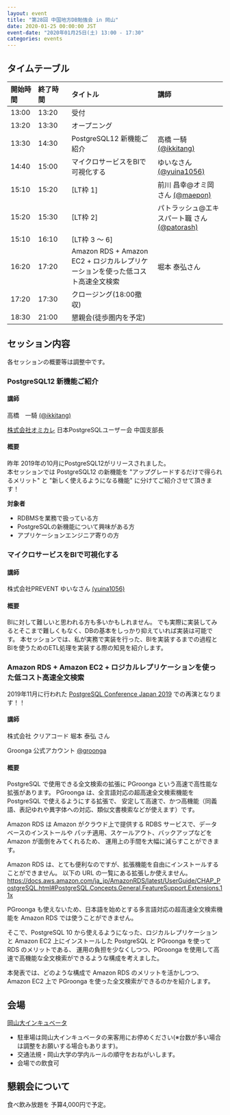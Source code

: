 ```yaml
---
layout: event
title: "第28回 中国地方DB勉強会 in 岡山"
date: 2020-01-25 00:00:00 JST
event-date: "2020年01月25日(土) 13:00 - 17:30"
categories: events
---
```


## タイムテーブル

| 開始時間 | 終了時間 | タイトル | 講師 |
|:------------ |:--------------|:--------------|:-------------
|13:00 | 13:20　| 受付            |
|13:20 | 13:30　| オープニング |
|13:30 | 14:30　| PostgreSQL12 新機能ご紹介 | 高橋 一騎 [(@ikkitang)](https://twitter.com/ikkitang) |
|14:40 | 15:00　| マイクロサービスをBIで可視化する | ゆいなさん [(@yuina1056)](https://twitter.com/yuina1056) |
|15:10 | 15:20　| [LT枠 1] | 前川 昌幸@オミ岡 さん [(@maepon)](https://twitter.com/maepon)  |
|15:20 | 15:30　| [LT枠 2] | パトラッシュ@エキスパート職 さん [(@patorash)](https://twitter.com/patorash) |
|15:10 | 16:10　| [LT枠 3 〜 6] |  |
|16:20 | 17:20　| Amazon RDS + Amazon EC2 + ロジカルレプリケーションを使った低コスト高速全文検索 | 堀本 泰弘さん |
|17:20 | 17:30　| クロージング(18:00撤収) |
|18:30 | 21:00　| 懇親会(徒歩圏内を予定) |

## セッション内容

各セッションの概要等は調整中です。

### PostgreSQL12 新機能ご紹介

#### 講師

高橋　一騎 [(@ikkitang)](https://twitter.com/ikkitang)

[株式会社オミカレ](https://party-calendar.net/)
日本PostgreSQLユーザー会 中国支部長

#### 概要

昨年 2019年の10月にPostgreSQL12がリリースされました。  
本セッションでは PostgreSQL12 の新機能を "アップグレードするだけで得られるメリット" と "新しく使えるようになる機能" に分けてご紹介させて頂きます！

**対象者**
- RDBMSを業務で扱っている方
- PostgreSQLの新機能について興味がある方
- アプリケーションエンジニア寄りの方

### マイクロサービスをBIで可視化する

#### 講師

株式会社PREVENT ゆいなさん [(yuina1056)](https://twitter.com/yuina1056)

#### 概要

BIに対して難しいと思われる方も多いかもしれません。
でも実際に実装してみるとそこまで難しくもなく、DBの基本をしっかり抑えていれば実装は可能です。
本セッションでは、私が実務で実装を行った、BIを実装するまでの過程とBIを使うためのETL処理を実装する際の知見を紹介します。

### Amazon RDS + Amazon EC2 + ロジカルレプリケーションを使った低コスト高速全文検索

2019年11月に行われた [PostgreSQL Conference Japan 2019](https://www.postgresql.jp/index.php/jpug-pgcon2019) での再演となります！！

#### 講師

株式会社 クリアコード 堀本 泰弘 さん

Groonga 公式アカウント [@groonga](https://twitter.com/groonga)

#### 概要

PostgreSQL で使用できる全文検索の拡張に PGroonga という高速で高性能な拡張があります。 PGroonga は、全言語対応の超高速全文検索機能を PostgreSQL で使えるようにする拡張で、 安定して高速で、かつ高機能（同義語、表記ゆれや異字体への対応、類似文書検索などが使えます）です。

Amazon RDS は Amazon がクラウド上で提供する RDBS サービスで、データベースのインストールや パッチ適用、スケールアウト、バックアップなどを Amazon が面倒をみてくれるため、 運用上の手間を大幅に減らすことができます。

Amazon RDS は、とても便利なのですが、拡張機能を自由にインストールすることができません。 以下の URL の一覧にある拡張しか使えません。
https://docs.aws.amazon.com/ja_jp/AmazonRDS/latest/UserGuide/CHAP_PostgreSQL.html#PostgreSQL.Concepts.General.FeatureSupport.Extensions.11x

PGroonga も使えないため、日本語を始めとする多言語対応の超高速全文検索機能を Amazon RDS では使うことができません。

そこで、PostgreSQL 10 から使えるようになった、ロジカルレプリケーションと Amazon EC2 上にインストールした PostgreSQL と PGroonga を使って RDS のメリットである、 運用の負担を少なくしつつ、PGroonga を使用して高速で高機能な全文検索ができるような構成を考えました。

本発表では、どのような構成で Amazon RDS のメリットを活かしつつ、Amazon EC2 上で PGroonga を使った全文検索ができるのかを紹介します。

## 会場

[岡山大インキュベータ](http://www.smrj.go.jp/incubation/od-plus/)

- 駐車場は岡山大インキュベータの来客用にお停めください(※台数が多い場合は調整をお願いする場合もあります)。
- 交通法規・岡山大学の学内ルールの順守をおねがいします。
- 会場での飲食可

## 懇親会について

食べ飲み放題を 予算4,000円で予定。

